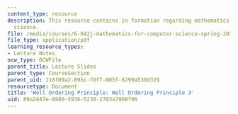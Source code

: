 ```yaml
---
content_type: resource
description: This resource contains in formation regarding mathematics for computer
  science.
file: /media/courses/6-042j-mathematics-for-computer-science-spring-2015/89a2447e8980593652302783a7908f96_MIT6_042JS16_WellOrdering3.pdf
file_type: application/pdf
learning_resource_types:
- Lecture Notes
ocw_type: OCWFile
parent_title: Lecture Slides
parent_type: CourseSection
parent_uid: 118f09a2-89bc-f0f7-005f-6299a530d329
resourcetype: Document
title: 'Well Ordering Principle: Well Ordering Principle 3'
uid: 89a2447e-8980-5936-5230-2783a7908f96
---
```


